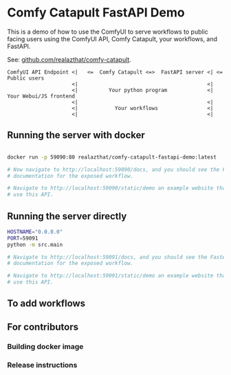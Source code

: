 <!--

WARNING: This file is auto-generated. Do not edit directly.
SOURCE: `README.md.jinja2`.

-->
# Comfy Catapult FastAPI Demo

This is a demo of how to use the ComfyUI to serve workflows to public facing
users using the ComfyUI API, Comfy Catapult, your workflows, and FastAPI.

See:
[github.com/realazthat/comfy-catapult](https://github.com/realazthat/comfy-catapult).

```
ComfyUI API Endpoint <|   <=  Comfy Catapult <=>  FastAPI server <| <=      Public users
                     <|                                          <|
                     <|          Your python program             <|      Your Webui/JS frontend
                     <|                                          <|
                     <|            Your workflows                <|
                     <|                                          <|
```

## Running the server with docker

```bash

docker run -p 59090:80 realazthat/comfy-catapult-fastapi-demo:latest

# Now navigate to http://localhost:59090/docs, and you should see the FastAPI
# documentation for the exposed workflow.

# Navigate to http://localhost:59090/static/demo an example website that might
# use this API.


```

## Running the server directly

```bash
HOSTNAME="0.0.0.0"
PORT=59091
python -m src.main

# Navigate to http://localhost:59091/docs, and you should see the FastAPI
# documentation for the exposed workflow.

# Navigate to http://localhost:59091/static/demo an example website that might
# use this API.
```

## To add workflows

## For contributors

### Building docker image

### Release instructions
